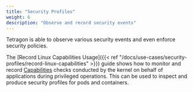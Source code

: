 ```yaml
---
title: "Security Profiles"
weight: 6
description: "Observe and record security events"
---
```


Tetragon is able to observe various security events and even enforce security
policies.

The [Record Linux Capabilities Usage]({{< ref "/docs/use-cases/security-profiles/record-linux-capabilities" >}}) guide
shows how to monitor and record [Capabilities](https://man7.org/linux/man-pages/man7/capabilities.7.html) checks
conducted by the kernel on behalf of applications during privileged operations. This can be used to inspect
and produce security profiles for pods and containers.

